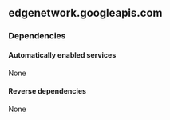 ## edgenetwork.googleapis.com

### Dependencies

#### Automatically enabled services

None

#### Reverse dependencies

None

